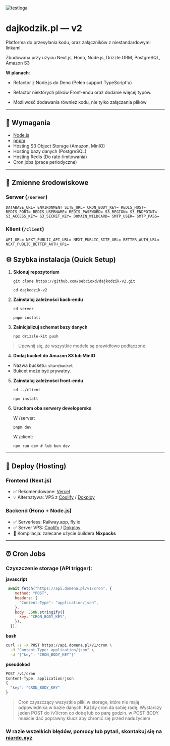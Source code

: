 ![testloga](https://github.com/user-attachments/assets/722b7478-66d8-4988-a7c6-c9e917da11b6)

# dajkodzik.pl — v2

 Platforma do przesyłania kodu, oraz załączników z niestandardowymi linkami. 

Zbudowana przy użyciu Next.js, Hono, Node.js, Drizzle ORM, PostgreSQL, Amazon S3

**W planach**: 

- Refactor z Node.js do Deno (Pełen support TypeScript'u)

- Refactor niektórych plików Front-endu oraz dodanie więcej typów.

- Możliwość dodawania również kodu, nie tylko załączania plików

---

## 🔧 Wymagania

- [Node.js](https://nodejs.org)  
- [pnpm](https://pnpm.io/)  
- Hosting S3 Object Storage (Amazon, MinIO)
- Hosting bazy danych (PostgreSQL)
- Hosting Redis (Do rate-limitowania)
- Cron jobs (prace periodyczne)

---

## 📁 Zmienne środowiskowe

### Serwer (`/server`)
`DATABASE_URL=
ENVIRONMENT
SITE_URL=
CRON_BODY_KEY=
REDIS_HOST=
REDIS_PORT=
REDIS_USERNAME=
REDIS_PASSWORD=
S3_REGION=
S3_ENDPOINT=
S3_ACCESS_KEY=
S3_SECRET_KEY=
DOMAIN_WILDCARD=
SMTP_USER=
SMTP_PASS=
`
### Klient (`/client`)
`API_URL=
NEXT_PUBLIC_API_URL=
NEXT_PUBLIC_SITE_URL=
BETTER_AUTH_URL=
NEXT_PUBLIC_BETTER_AUTH_URL=`

## ⚙️ Szybka instalacja (Quick Setup)

1. **Sklonuj repozytorium**

    `git clone https://github.com/sebcioxd/dajkodzik-v2.git`

    `cd dajkodzik-v2`

2. **Zainstaluj zależności back-endu**

    `cd server`

    `pnpm install`

3. **Zainicjalizuj schemat bazy danych**

    `npx drizzle-kit push`

> Upewnij się, że wszystkie modele są prawidłowo podłączone.

4. **Dodaj bucket do Amazon S3 lub MinIO**

- Nazwa bucketu: `sharebucket`
- Bukcet może być prywatny.

5. **Zainstaluj zależności front-endu**

    `cd ../client`

    `npm install`

6. **Uruchom oba serwery developersko**

    W /server:

    `pnpm dev`

    W /client:

    `npm run dev # lub bun dev`

---

## 🚀 Deploy (Hosting)

### Frontend (Next.js)

- ✅ Rekomendowane: [Vercel](https://vercel.com/)
- 💡 Alternatywa: VPS z [Coolify](https://coolify.io/) / [Dokploy](https://dokploy.com/)

### Backend (Hono + Node.js)

- ✅ Serverless: Railway.app, fly.io
- ✅ Server VPS: [Coolify](https://coolify.io/) / [Dokploy](https://dokploy.com/)
- 🧰 Kompilacja: zalecane użycie buildera **Nixpacks**

---

## ⏰ Cron Jobs

### Czyszczenie storage (API trigger):

**javascript**
```js 
 await fetch("https://api.domena.pl/v1/cron", {
    method: "POST",
    headers: {
      "Content-Type": "application/json",
    },
    body: JSON.stringify({
      key: "CRON_BODY_KEY",
    }),
  });
```
**bash**
```bash
curl -s -X POST https://api.domena.pl/v1/cron \
  -H "Content-Type: application/json" \
  -d '{"key": "CRON_BODY_KEY"}'
```

**pseudokod**
```js
POST /v1/cron
Content-Type: application/json
{
  "key": "CRON_BODY_KEY"
}
```
> Cron czyszczący wszystkie pliki w storage, które nie mają odpowiednika w bazie danych. 
> Każdy cron da sobię radę. Wystarczy jeden POST do /v1/cron co dobę lub co parę godzin. w POST BODY musicie dać poprawny klucz aby chronić się przed nadużyciem

### W razie wszelkich błędów, pomocy lub pytań, skontakuj się na [niarde.xyz](https://www.niarde.xyz/)
